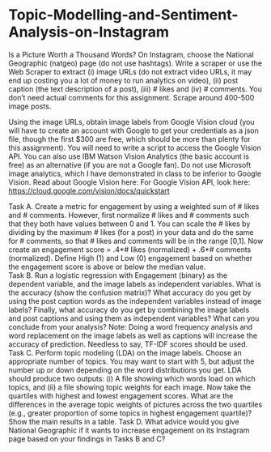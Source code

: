 # Topic-Modelling-and-Sentiment-Analysis-on-Instagram

Is a Picture Worth a Thousand Words?
On Instagram, choose the National Geographic (natgeo) page (do not use hashtags). Write a scraper or use the Web Scraper to extract (i) image URLs (do not extract video URLs, it may end up costing you a lot of money to run analytics on video), (ii) post caption (the text description of a post), (iii) # likes and (iv) # comments. You don’t need actual comments for this assignment. Scrape around 400-500 image posts.  

Using the image URLs, obtain image labels from Google Vision cloud (you will have to create an account with Google to get your credentials as a json file, though the first $300 are free, which should be more than plenty for this assignment). You will need to write a script to access the Google Vision API. You can also use IBM Watson Vision Analytics (the basic account is free) as an alternative (if you are not a Google fan). Do not use Microsoft image analytics, which I have demonstrated in class to be inferior to Google Vision. Read about Google Vision here: For Google Vision API, look here: https://cloud.google.com/vision/docs/quickstart

Task A. Create a metric for engagement by using a weighted sum of # likes and # comments. However, first normalize # likes and # comments such that they both have values between 0 and 1. You can scale the # likes by dividing by the maximum # likes (for a post) in your data and do the same for # comments, so that # likes and comments will be in the range [0,1]. Now create an engagement score = .4*# likes (normalized) + .6*# comments (normalized). Define High (1) and Low (0) engagement based on whether the engagement score is above or below the median value.  
Task B. Run a logistic regression with Engagement (binary) as the dependent variable, and the image labels as independent variables. What is the accuracy (show the confusion matrix)?
What accuracy do you get by using the post caption words as the independent variables instead of image labels? Finally, what accuracy do you get by combining the image labels and post captions and using them as independent variables? What can you conclude from your analysis?
Note: Doing a word frequency analysis and word replacement on the image labels as well as captions will increase the accuracy of prediction. Needless to say, TF-IDF scores should be used. 
Task C. Perform topic modeling (LDA) on the image labels. Choose an appropriate number of topics. You may want to start with 5, but adjust the number up or down depending on the word distributions you get. LDA should produce two outputs: (i) A file showing which words load on which topics, and (ii) a file showing topic weights for each image. 
Now take the quartiles with highest and lowest engagement scores. What are the differences in the average topic weights of pictures across the two quartiles (e.g., greater proportion of some topics in highest engagement quartile)? Show the main results in a table. 
Task D. What advice would you give National Geographic if it wants to increase engagement on its Instagram page based on your findings in Tasks B and C?   

